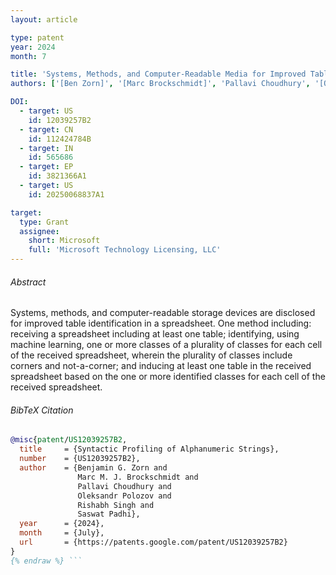 ```yaml
---
layout: article

type: patent
year: 2024
month: 7

title: 'Systems, Methods, and Computer-Readable Media for Improved Table Identification Using a Neural Network'
authors: ['[Ben Zorn]', '[Marc Brockschmidt]', 'Pallavi Choudhury', '[Oleksandr Polozov]', '[Rishabh Singh]', 'Saswat Padhi']

DOI:
  - target: US
    id: 12039257B2
  - target: CN
    id: 112424784B
  - target: IN
    id: 565686
  - target: EP
    id: 3821366A1
  - target: US
    id: 20250068837A1

target:
  type: Grant
  assignee:
    short: Microsoft
    full: 'Microsoft Technology Licensing, LLC'
---
```


###### Abstract

Systems, methods, and computer-readable storage devices are disclosed
for improved table identification in a spreadsheet.
One method including: receiving a spreadsheet including at least one table;
identifying, using machine learning, one or more classes of a plurality of classes
for each cell of the received spreadsheet, wherein the plurality of classes
include corners and not-a-corner;
and inducing at least one table in the received spreadsheet
based on the one or more identified classes for each cell of the received spreadsheet.


###### BibTeX Citation

```bibtex {% raw %}
@misc{patent/US12039257B2,
  title     = {Syntactic Profiling of Alphanumeric Strings},
  number    = {US12039257B2},
  author    = {Benjamin G. Zorn and
               Marc M. J. Brockschmidt and
               Pallavi Choudhury and
               Oleksandr Polozov and
               Rishabh Singh and
               Saswat Padhi},
  year      = {2024},
  month     = {July},
  url       = {https://patents.google.com/patent/US12039257B2}
}
{% endraw %} ```